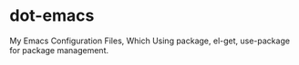 # dot-emacs
My Emacs Configuration Files, 
Which Using package, el-get, use-package for package management.
